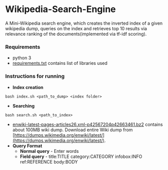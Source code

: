 # Wikipedia-Search-Engine
A Mini-Wikipedia search engine, which creates the inverted index of a given wikipedia dump, queries on the index and retrieves top 10 results via relevance ranking of the documents(implemented via tf-idf scoring).

### Requirements
* python 3
* [requirements.txt](../master/requirements.txt) contains list of libraries used
### Instructions for running
* **Index creation**
```
bash index.sh <path_to_dump> <index folder>
```
* **Searching**
```
bash search.sh <path_to_index>
```
* [enwiki-latest-pages-articles26.xml-p42567204p42663461.bz2](../master/enwiki-latest-pages-articles26.xml-p42567204p42663461.bz2) contains about 100MB wiki dump. Download entire Wiki dump from [https://dumps.wikimedia.org/enwiki/latest/](https://dumps.wikimedia.org/enwiki/latest/).
* **Query Format**
  * **Normal query** - Enter words
  * **Field query** - title:TITLE category:CATEGORY infobox:INFO ref:REFERENCE body:BODY
